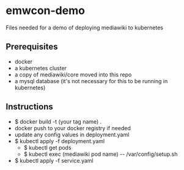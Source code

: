 # emwcon-demo
Files needed for a demo of deploying mediawiki to kubernetes

## Prerequisites
* docker
* a kubernetes cluster
* a copy of mediawiki/core moved into this repo
* a mysql database (it's not necessary for this to be running in kubernetes)

## Instructions
* $ docker build -t (your tag name) .
* docker push to your docker registry if needed
* update any config values in deployment.yaml
* $ kubectl apply -f deployment.yaml
  * $ kubectl get pods
  * $ kubectl exec (mediawiki pod name) -- /var/config/setup.sh
* $ kubectl apply -f service.yaml
